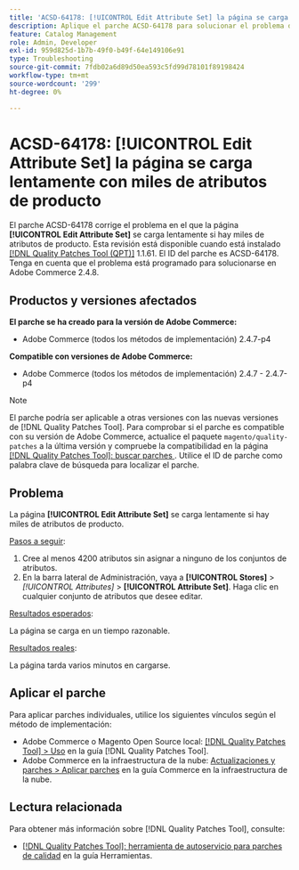 ```yaml
---
title: 'ACSD-64178: [!UICONTROL Edit Attribute Set] la página se carga lentamente con miles de atributos de producto'
description: Aplique el parche ACSD-64178 para solucionar el problema de Adobe Commerce donde la página [!UICONTROL Edit Attribute Set] se carga lentamente si hay miles de atributos de producto.
feature: Catalog Management
role: Admin, Developer
exl-id: 959d825d-1b7b-49f0-b49f-64e149106e91
type: Troubleshooting
source-git-commit: 7fdb02a6d89d50ea593c5fd99d78101f89198424
workflow-type: tm+mt
source-wordcount: '299'
ht-degree: 0%

---
```


# ACSD-64178: [!UICONTROL Edit Attribute Set] la página se carga lentamente con miles de atributos de producto

El parche ACSD-64178 corrige el problema en el que la página **[!UICONTROL Edit Attribute Set]** se carga lentamente si hay miles de atributos de producto. Esta revisión está disponible cuando está instalado [[!DNL Quality Patches Tool (QPT)]](/help/tools/quality-patches-tool/quality-patches-tool-to-self-serve-quality-patches.md) 1.1.61. El ID del parche es ACSD-64178. Tenga en cuenta que el problema está programado para solucionarse en Adobe Commerce 2.4.8.

## Productos y versiones afectados

**El parche se ha creado para la versión de Adobe Commerce:**

* Adobe Commerce (todos los métodos de implementación) 2.4.7-p4

**Compatible con versiones de Adobe Commerce:**

* Adobe Commerce (todos los métodos de implementación) 2.4.7 - 2.4.7-p4

>[!NOTE]
>
>El parche podría ser aplicable a otras versiones con las nuevas versiones de [!DNL Quality Patches Tool]. Para comprobar si el parche es compatible con su versión de Adobe Commerce, actualice el paquete `magento/quality-patches` a la última versión y compruebe la compatibilidad en la página [[!DNL Quality Patches Tool]: buscar parches ](https://experienceleague.adobe.com/tools/commerce-quality-patches/index.html?lang=es). Utilice el ID de parche como palabra clave de búsqueda para localizar el parche.

## Problema

La página **[!UICONTROL Edit Attribute Set]** se carga lentamente si hay miles de atributos de producto.

<u>Pasos a seguir</u>:

1. Cree al menos 4200 atributos sin asignar a ninguno de los conjuntos de atributos.
1. En la barra lateral de Administración, vaya a **[!UICONTROL Stores]** > *[!UICONTROL Attributes]* > **[!UICONTROL Attribute Set]**. Haga clic en cualquier conjunto de atributos que desee editar.

<u>Resultados esperados</u>:

La página se carga en un tiempo razonable.

<u>Resultados reales</u>:

La página tarda varios minutos en cargarse.

## Aplicar el parche

Para aplicar parches individuales, utilice los siguientes vínculos según el método de implementación:

* Adobe Commerce o Magento Open Source local: [[!DNL Quality Patches Tool] > Uso](/help/tools/quality-patches-tool/usage.md) en la guía [!DNL Quality Patches Tool].
* Adobe Commerce en la infraestructura de la nube: [Actualizaciones y parches > Aplicar parches](https://experienceleague.adobe.com/docs/commerce-cloud-service/user-guide/develop/upgrade/apply-patches.html?lang=es) en la guía Commerce en la infraestructura de la nube.


## Lectura relacionada

Para obtener más información sobre [!DNL Quality Patches Tool], consulte:

* [[!DNL Quality Patches Tool]: herramienta de autoservicio para parches de calidad](/help/tools/quality-patches-tool/quality-patches-tool-to-self-serve-quality-patches.md) en la guía Herramientas.
